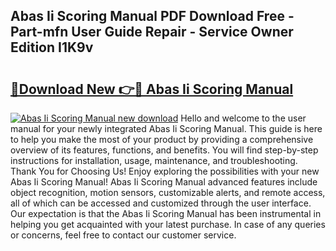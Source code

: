 ## Abas Ii Scoring Manual PDF Download Free - Part-mfn User Guide Repair - Service Owner Edition I1K9v

# <h2><a href="http://bc14461.oget.top/?id=Abas+Ii+Scoring+Manual">🔗Download New 👉🔴 Abas Ii Scoring Manual</a></h2>

[![Abas Ii Scoring Manual new download](https://i.imgur.com/5g1atiW.png)](http://bc14461.oget.top/?id=Abas+Ii+Scoring+Manual)
Hello and welcome to the user manual for your newly integrated Abas Ii Scoring Manual. This guide is here to help you make the most of your product by providing a comprehensive overview of its features, functions, and benefits. You will find step-by-step instructions for installation, usage, maintenance, and troubleshooting. Thank You for Choosing Us! Enjoy exploring the possibilities with your new Abas Ii Scoring Manual! Abas Ii Scoring Manual advanced features include object recognition, motion sensors, customizable alerts, and remote access, all of which can be accessed and customized through the user interface. Our expectation is that the Abas Ii Scoring Manual has been instrumental in helping you get acquainted with your latest purchase. In case of any queries or concerns, feel free to contact our customer service.
